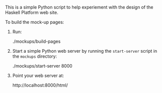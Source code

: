
This is a simple Python script to help experiement
with the design of the Haskell Platform web site.

To build the mock-up pages:

1. Run:

    ./mockups/build-pages

2. Start a simple Python web server by running the `start-server` script
in the `mockups` directory:

    ./mockups/start-server 8000

3. Point your web server at:

    http://localhost:8000/html/

